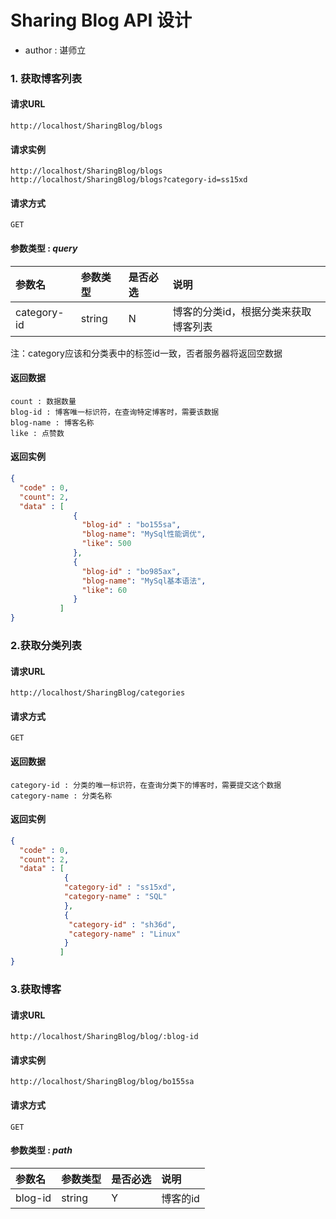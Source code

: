 # Sharing Blog API 设计
- author : 谌师立

### 1. 获取博客列表

#### 请求URL
    http://localhost/SharingBlog/blogs
    
#### 请求实例  
    http://localhost/SharingBlog/blogs
    http://localhost/SharingBlog/blogs?category-id=ss15xd
    
#### 请求方式
    GET

#### 参数类型 : *query*
|参数名    |参数类型   |是否必选   |说明 |
|:---    |:---    |:---    |:---    |
|category-id   |string |N  |博客的分类id，根据分类来获取博客列表  |
注：category应该和分类表中的标签id一致，否者服务器将返回空数据

#### 返回数据
    count : 数据数量
    blog-id : 博客唯一标识符，在查询特定博客时，需要该数据
    blog-name : 博客名称
    like : 点赞数
    

#### 返回实例
~~~json
{
  "code" : 0,
  "count": 2,
  "data" : [
              {
                "blog-id" : "bo155sa",
                "blog-name": "MySql性能调优",
                "like": 500
              },
              {
                "blog-id" : "bo985ax",
                "blog-name": "MySql基本语法",
                "like": 60
              }
           ]
}
~~~  

### 2.获取分类列表  

#### 请求URL
    http://localhost/SharingBlog/categories

#### 请求方式
    GET  

#### 返回数据
    category-id : 分类的唯一标识符，在查询分类下的博客时，需要提交这个数据
    category-name : 分类名称

#### 返回实例
~~~json
{
  "code" : 0,
  "count": 2,
  "data" : [
            {
            "category-id" : "ss15xd",
            "category-name" : "SQL"
            },
            {
             "category-id" : "sh36d",
             "category-name" : "Linux"
            }
           ]
}
~~~

### 3.获取博客  

#### 请求URL  
    http://localhost/SharingBlog/blog/:blog-id  
   
#### 请求实例  
    http://localhost/SharingBlog/blog/bo155sa
    
#### 请求方式  
    GET  
    
#### 参数类型 : *path*
|参数名    |参数类型   |是否必选   |说明 |
|:---   |:---   |:---   |:---   |
|blog-id    |string |Y  |博客的id  |